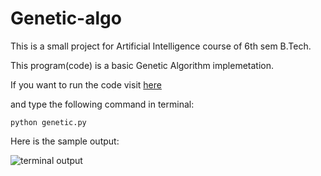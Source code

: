 # Genetic-algo

This is a small project for Artificial Intelligence course of 6th sem B.Tech. 

This program(code) is a basic Genetic Algorithm implemetation. 

If you want to run the code visit [here](https://sandbox.cs50.io/57d350a3-3265-46cc-a597-c2f738785e7e)

and type the following command in terminal:

  ``python genetic.py``
 
Here is the sample output:

![terminal output](https://user-images.githubusercontent.com/20511163/56458499-f2c08380-63a4-11e9-89e2-97cd687a6d65.png)

